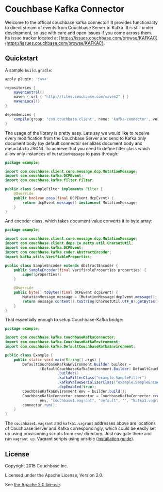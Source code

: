 # Couchbase Kafka Connector

Welcome to the official couchbase kafka connector! It provides functionality to direct stream of events from Couchbase
Server to Kafka. It is still under development, so use with care and open issues if you come across them. Its issue 
tracker located at [https://issues.couchbase.com/browse/KAFKAC](https://issues.couchbase.com/browse/KAFKAC).

## Quickstart

A sample `build.gradle`:

```groovy
apply plugin: 'java'

repositories {
    mavenCentral()
    maven { url { "http://files.couchbase.com/maven2" } }
    mavenLocal()
}

dependencies {
    compile(group: 'com.couchbase.client', name: 'kafka-connector', version: '1.0.0-dp1')
}
```

The usage of the library is pretty easy. Lets say we would like to receive every modification from the Couchbase Server 
and send to Kafka only document body (by default connector serializes document body and metadata to JSON). To achieve
that you need to define filter class which allow only instances of `MutationMessage` to pass through:

```java
package example;

import com.couchbase.client.core.message.dcp.MutationMessage;
import com.couchbase.kafka.DCPEvent;
import com.couchbase.kafka.filter.Filter;

public class SampleFilter implements Filter {
    @Override
    public boolean pass(final DCPEvent dcpEvent) {
        return dcpEvent.message() instanceof MutationMessage;
    }
}
```

And encoder class, which takes document value converts it to byte array:

```java
package example;

import com.couchbase.client.core.message.dcp.MutationMessage;
import com.couchbase.client.deps.io.netty.util.CharsetUtil;
import com.couchbase.kafka.DCPEvent;
import com.couchbase.kafka.coder.AbstractEncoder;
import kafka.utils.VerifiableProperties;

public class SampleEncoder extends AbstractEncoder {
    public SampleEncoder(final VerifiableProperties properties) {
        super(properties);
    }

    @Override
    public byte[] toBytes(final DCPEvent dcpEvent) {
        MutationMessage message = (MutationMessage)dcpEvent.message();
        return message.content().toString(CharsetUtil.UTF_8).getBytes();
    }
}
```

That essentially enough to setup Couchbase-Kafka bridge:

```java
package example;

import com.couchbase.kafka.CouchbaseKafkaConnector;
import com.couchbase.kafka.CouchbaseKafkaEnvironment;
import com.couchbase.kafka.DefaultCouchbaseKafkaEnvironment;

public class Example {
    public static void main(String[] args) {
        DefaultCouchbaseKafkaEnvironment.Builder builder =
                (DefaultCouchbaseKafkaEnvironment.Builder) DefaultCouchbaseKafkaEnvironment
                        .builder()
                        .kafkaFilterClass("example.SampleFilter")
                        .kafkaValueSerializerClass("example.SampleEncoder")
                        .dcpEnabled(true);
        CouchbaseKafkaEnvironment env = builder.build();
        CouchbaseKafkaConnector connector = CouchbaseKafkaConnector.create(
                env, "couchbase1.vagrant", "default", "", "kafka1.vagrant", "default");
        connector.run();
    }
}
```

The `couchbase1.vagrant` and `kafka1.vagrant` addresses above are locations of Couchbase Server and Kafka correspondingly,
which could be easily set up using provisioning scripts from `env/` directory. Just navigate there and run `vagrant up`.
Vagrant scripts using ansible ([installation guide](http://docs.ansible.com/intro_installation.html)).

## License

Copyright 2015 Couchbase Inc.

Licensed under the Apache License, Version 2.0.

See [the Apache 2.0 license](http://www.apache.org/licenses/LICENSE-2.0).
